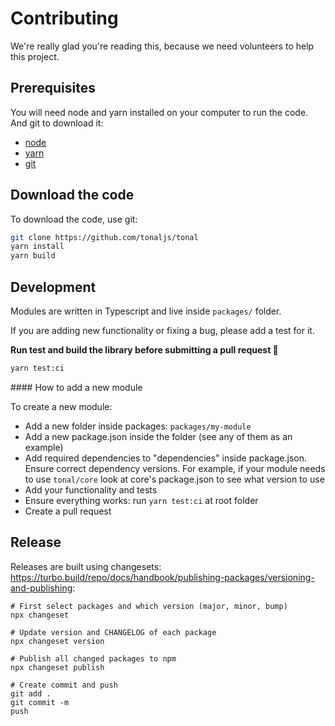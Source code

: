 # Contributing

We're really glad you're reading this, because we need volunteers to help this project.

## Prerequisites

You will need node and yarn installed on your computer to run the code. And git to download it:

- [node](https://nodejs.org/en/download/)
- [yarn](https://yarnpkg.com/)
- [git](https://git-scm.com/book/en/v2/Getting-Started-Installing-Git)

## Download the code

To download the code, use git:

```bash
git clone https://github.com/tonaljs/tonal
yarn install
yarn build
```

## Development

Modules are written in Typescript and live inside `packages/` folder.

If you are adding new functionality or fixing a bug, please add a test for it.

**Run test and build the library before submitting a pull request :pray:**

```bash
yarn test:ci
```

#### How to add a new module

To create a new module:

- Add a new folder inside packages: `packages/my-module`
- Add a new package.json inside the folder (see any of them as an example)
- Add required dependencies to "dependencies" inside package.json. Ensure correct dependency versions. For example, if your module needs to use `tonal/core` look at core's package.json to see what version to use
- Add your functionality and tests
- Ensure everything works: run `yarn test:ci` at root folder
- Create a pull request

## Release

Releases are built using changesets: https://turbo.build/repo/docs/handbook/publishing-packages/versioning-and-publishing:

```
# First select packages and which version (major, minor, bump)
npx changeset

# Update version and CHANGELOG of each package
npx changeset version

# Publish all changed packages to npm
npx changeset publish

# Create commit and push
git add .
git commit -m
push
```
